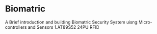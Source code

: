 # Biomatric
A Brief introduction and building Biomatric Security System uisng Micro-controllers and Sensors
1.AT89S52 24PU RFID
